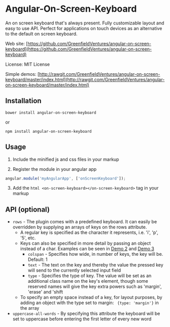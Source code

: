 Angular-On-Screen-Keyboard
===================

An on screen keyboard that's always present. Fully customizable layout and easy to use API.
Perfect for applications on touch devices as an alternative to the default on screen keyboard.  

Web site: [https://github.com/GreenfieldVentures/angular-on-screen-keyboard](https://github.com/GreenfieldVentures/angular-on-screen-keyboard)

License: MIT License

Simple demos: [http://rawgit.com/GreenfieldVentures/angular-on-screen-keyboard/master/index.html](http://rawgit.com/GreenfieldVentures/angular-on-screen-keyboard/master/index.html)


Installation
------------

    bower install angular-on-screen-keyboard
    
or

    npm install angular-on-screen-keyboard


Usage
-----

1. Include the minified js and css files in your markup

2. Register the module in your angular app
```js
angular.module('myAngularApp', ['onScreenKeyboard']);
```

3. Add the ```html <on-screen-keyboard></on-screen-keyboard>``` tag in your markup

API (optional)
--------------
* `rows` - The plugin comes with a predefined keyboard. It can easily be overridden by supplying an arrays of keys on the rows attribute.
    * A regular key is specified as the character it represents, i.e. 'i', 'p', '5', etc.
    * Keys can also be specified in more detail by passing an object instead of a char. Examples can be seen in [Demo 2] and [Demo 3]
        * `colspan` - Specifies how wide, in number of keys, the key will be. Default: 1
        * `text` - The text on the key and thereby the value the pressed key will send to the currently selected input field
        * `type` - Specifies the type of key. The value will be set as an additional class name on the key's element, though some reserved names will give the key extra powers such as 'margin', 'erase' and 'shift 
    * To specify an empty space instead of a key, for layout purposes, by adding an object with the type set to margin: ``` {type: 'margin'}``` in the array
* `uppercase-all-words` - By specifying this attribute the keyboard will be set to uppercase before entering the first letter of every new word

[Demo 2]: http://rawgit.com/GreenfieldVentures/angular-on-screen-keyboard/master/demo2.html
[Demo 3]: http://rawgit.com/GreenfieldVentures/angular-on-screen-keyboard/master/demo3.html
